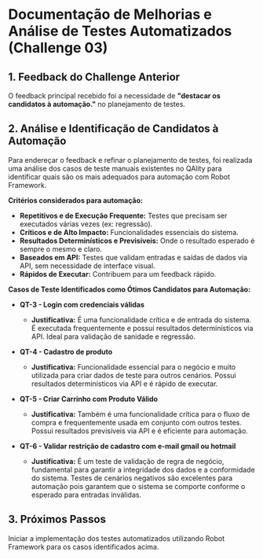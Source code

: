 # Documentação de Melhorias e Análise de Testes Automatizados (Challenge 03)

## 1. Feedback do Challenge Anterior

O feedback principal recebido foi a necessidade de **"destacar os candidatos à automação."** no planejamento de testes.

## 2. Análise e Identificação de Candidatos à Automação

Para endereçar o feedback e refinar o planejamento de testes, foi realizada uma análise dos casos de teste manuais existentes no QAlity para identificar quais são os mais adequados para automação com Robot Framework.

**Critérios considerados para automação:**
* **Repetitivos e de Execução Frequente:** Testes que precisam ser executados várias vezes (ex: regressão).
* **Críticos e de Alto Impacto:** Funcionalidades essenciais do sistema.
* **Resultados Determinísticos e Previsíveis:** Onde o resultado esperado é sempre o mesmo e claro.
* **Baseados em API:** Testes que validam entradas e saídas de dados via API, sem necessidade de interface visual.
* **Rápidos de Executar:** Contribuem para um feedback rápido.

**Casos de Teste Identificados como Ótimos Candidatos para Automação:**

* **QT-3 - Login com credenciais válidas**
    * **Justificativa:** É uma funcionalidade crítica e de entrada do sistema. É executada frequentemente e possui resultados determinísticos via API. Ideal para validação de sanidade e regressão.

* **QT-4 - Cadastro de produto**
    * **Justificativa:** Funcionalidade essencial para o negócio e muito utilizada para criar dados de teste para outros cenários. Possui resultados determinísticos via API e é rápido de executar.

* **QT-5 - Criar Carrinho com Produto Válido**
    * **Justificativa:** Também é uma funcionalidade crítica para o fluxo de compra e frequentemente usada em conjunto com outros testes. Possui resultados previsíveis via API e é eficiente para automação.

* **QT-6 - Validar restrição de cadastro com e-mail gmail ou hotmail**
    * **Justificativa:** É um teste de validação de regra de negócio, fundamental para garantir a integridade dos dados e a conformidade do sistema. Testes de cenários negativos são excelentes para automação pois garantem que o sistema se comporte conforme o esperado para entradas inválidas.

## 3. Próximos Passos
Iniciar a implementação dos testes automatizados utilizando Robot Framework para os casos identificados acima.